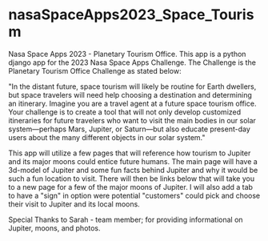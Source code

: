 # nasaSpaceApps2023_Space_Tourism

Nasa Space Apps 2023 - Planetary Tourism Office. This app is a python django app for the 2023 Nasa Space Apps Challenge. The Challenge is the Planetary Tourism Office Challenge as stated below:

"In the distant future, space tourism will likely be routine for Earth dwellers, but space travelers will need help choosing a destination and determining an itinerary. Imagine you are a travel agent at a future space tourism office. Your challenge is to create a tool that will not only develop customized itineraries for future travelers who want to visit the main bodies in our solar system—perhaps Mars, Jupiter, or Saturn—but also educate present-day users about the many different objects in our solar system."

This app will utilize a few pages that will reference how tourism to Jupiter and its major moons could entice future humans. The main page will have a 3d-model of Jupiter and some fun facts behind Jupiter and why it would be such a fun location to visit. There will then be links below that will take you to a new page for a few of the major moons of Jupiter. I will also add a tab to have a "sign" in option were potential "customers" could pick and choose their visit to Jupiter and its local moons.

Special Thanks to Sarah - team member; for providing informational on Jupiter, moons, and photos. 